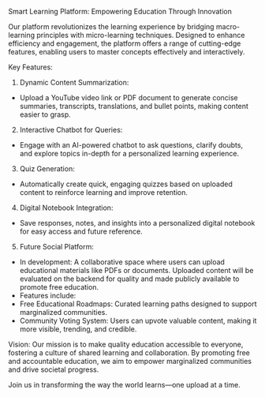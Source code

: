 Smart Learning Platform: Empowering Education Through Innovation 

Our platform revolutionizes the learning experience by bridging macro-learning principles with micro-learning techniques. Designed to enhance efficiency and engagement, the platform offers a range of cutting-edge features, enabling users to master concepts effectively and interactively. 

 Key Features: 
1. Dynamic Content Summarization: 
 - Upload a YouTube video link or PDF document to generate concise summaries, transcripts, translations, and bullet points, making content easier to grasp. 

2. Interactive Chatbot for Queries: 
 - Engage with an AI-powered chatbot to ask questions, clarify doubts, and explore topics in-depth for a personalized learning experience. 

3. Quiz Generation: 
 - Automatically create quick, engaging quizzes based on uploaded content to reinforce learning and improve retention. 

4. Digital Notebook Integration: 
 - Save responses, notes, and insights into a personalized digital notebook for easy access and future reference. 

5. Future Social Platform: 
 - In development: A collaborative space where users can upload educational materials like PDFs or documents. Uploaded content will be evaluated on the backend for quality and made publicly available to promote free education. 
 - Features include: 
 - Free Educational Roadmaps: Curated learning paths designed to support marginalized communities. 
 - Community Voting System: Users can upvote valuable content, making it more visible, trending, and credible. 

 Vision: 
Our mission is to make quality education accessible to everyone, fostering a culture of shared learning and collaboration. By promoting free and accountable education, we aim to empower marginalized communities and drive societal progress. 

Join us in transforming the way the world learns—one upload at a time.
